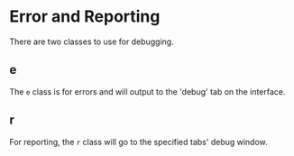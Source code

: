 # Error and Reporting

There are two classes to use for debugging.

## e

The `e` class is for errors and will output to the 'debug' tab on the interface.

## r

For reporting, the `r` class will go to the specified tabs' debug window.